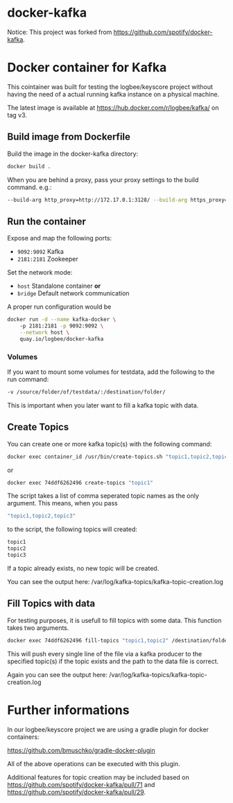# docker-kafka #

Notice: This project was forked from https://github.com/spotify/docker-kafka.

# Docker container for Kafka #
This cointainer was built for testing the logbee/keyscore project without having the need of a actual running kafka instance on a physical machine.

The latest image is available at https://hub.docker.com/r/logbee/kafka/ on tag v3.

## Build image from Dockerfile ##
Build the image in the docker-kafka directory:
```bash
docker build .
```

When you are behind a proxy, pass your proxy settings to the build command. e.g.:
```bash
--build-arg http_proxy=http://172.17.0.1:3128/ --build-arg https_proxy=https://172.17.0.1:3128/
```

## Run the container ##
Expose and map the following ports:
* `9092:9092` Kafka
* `2181:2181` Zookeeper

Set the network mode:
* `host` Standalone container **or**
* `bridge` Default network communication

A proper run configuration would be 
```bash
docker run -d --name kafka-docker \ 
    -p 2181:2181 -p 9092:9092 \
    --network host \
    quay.io/logbee/docker-kafka
```

### Volumes ###
If you want to mount some volumes for testdata, add the following to the run command:
```bash
-v /source/folder/of/testdata/:/destination/folder/
```
This is important when you later want to fill a kafka topic with data.


## Create Topics ##
You can create one or more kafka topic(s) with the following command:
```bash
docker exec container_id /usr/bin/create-topics.sh "topic1,topic2,topic3"
```

or 
```bash
docker exec 74ddf6262496 create-topics "topic1"
```
The script takes a list of comma seperated topic names as the only argument.
This means, when you pass 
```bash
"topic1,topic2,topic3"
```
to the script, the following topics will created:
```bash
topic1
topic2
topic3
```

If a topic already exists, no new topic will be created.

You can see the output here: /var/log/kafka-topics/kafka-topic-creation.log

## Fill Topics with data ##
For testing purposes, it is usefull to fill topics with some data. This function takes two arguments.
```bash
docker exec 74ddf6262496 fill-topics "topic1,topic2" /destination/folder/testdata.type
```
This will push every single line of the file via a kafka producer to the specified topic(s) if the topic exists
and the path to the data file is correct.

Again you can see the output here: /var/log/kafka-topics/kafka-topic-creation.log

# Further informations #
In our logbee/keyscore project we are using a gradle plugin for docker containers:

https://github.com/bmuschko/gradle-docker-plugin

All of the above operations can be executed with this plugin.

Additional features for topic creation may be included based on
https://github.com/spotify/docker-kafka/pull/71 and https://github.com/spotify/docker-kafka/pull/29.


